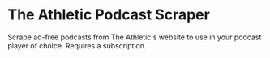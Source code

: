 # The Athletic Podcast Scraper

Scrape ad-free podcasts from The Athletic's website to use in your podcast player of choice. Requires a subscription.